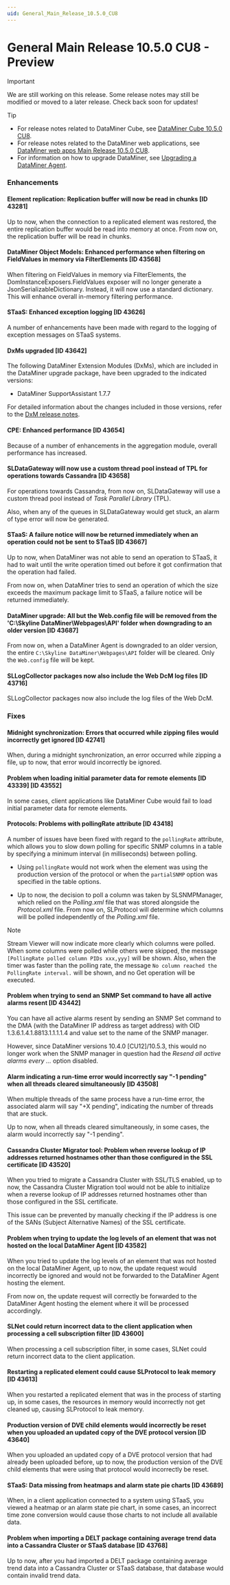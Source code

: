 ```yaml
---
uid: General_Main_Release_10.5.0_CU8
---
```


# General Main Release 10.5.0 CU8 - Preview

> [!IMPORTANT]
> We are still working on this release. Some release notes may still be modified or moved to a later release. Check back soon for updates!

> [!TIP]
>
> - For release notes related to DataMiner Cube, see [DataMiner Cube 10.5.0 CU8](xref:Cube_Main_Release_10.5.0_CU8).
> - For release notes related to the DataMiner web applications, see [DataMiner web apps Main Release 10.5.0 CU8](xref:Web_apps_Main_Release_10.5.0_CU8).
> - For information on how to upgrade DataMiner, see [Upgrading a DataMiner Agent](xref:Upgrading_a_DataMiner_Agent).

### Enhancements

#### Element replication: Replication buffer will now be read in chunks [ID 43281]

<!-- MR 10.4.0 [CU20] / 10.5.0 [CU8] - FR 10.5.11 -->

Up to now, when the connection to a replicated element was restored, the entire replication buffer would be read into memory at once. From now on, the replication buffer will be read in chunks.

#### DataMiner Object Models: Enhanced performance when filtering on FieldValues in memory via FilterElements [ID 43568]

<!-- MR 10.4.0 [CU20] / 10.5.0 [CU8] - FR 10.5.11 -->

When filtering on FieldValues in memory via FilterElements, the DomInstanceExposers.FieldValues exposer will no longer generate a JsonSerializableDictionary. Instead, it will now use a standard dictionary. This will enhance overall in-memory filtering performance.

#### STaaS: Enhanced exception logging [ID 43626]

<!-- MR 10.4.0 [CU20] / 10.5.0 [CU8] - FR 10.5.11 -->

A number of enhancements have been made with regard to the logging of exception messages on STaaS systems.

#### DxMs upgraded [ID 43642]

<!-- RN 43642: MR 10.5.0 [CU8] - FR 10.5.11 -->

The following DataMiner Extension Modules (DxMs), which are included in the DataMiner upgrade package, have been upgraded to the indicated versions:

- DataMiner SupportAssistant 1.7.7

For detailed information about the changes included in those versions, refer to the [DxM release notes](xref:DxM_RNs_index).

#### CPE: Enhanced performance [ID 43654]

<!-- MR 10.4.0 [CU20] / 10.5.0 [CU8] - FR 10.5.11 -->

Because of a number of enhancements in the aggregation module, overall performance has increased.

#### SLDataGateway will now use a custom thread pool instead of TPL for operations towards Cassandra [ID 43658]

<!-- MR 10.4.0 [CU20] / 10.5.0 [CU8] - FR 10.5.11 -->

For operations towards Cassandra, from now on, SLDataGateway will use a custom thread pool instead of *Task Parallel Library* (TPL).

Also, when any of the queues in SLDataGateway would get stuck, an alarm of type error will now be generated.

#### STaaS: A failure notice will now be returned immediately when an operation could not be sent to STaaS [ID 43667]

<!-- MR 10.5.0 [CU8] - FR 10.5.11 -->

Up to now, when DataMiner was not able to send an operation to STaaS, it had to wait until the write operation timed out before it got confirmation that the operation had failed.

From now on, when DataMiner tries to send an operation of which the size exceeds the maximum package limit to STaaS, a failure notice will be returned immediately.

#### DataMiner upgrade: All but the Web.config file will be removed from the 'C:\\Skyline DataMiner\\Webpages\\API' folder when downgrading to an older version [ID 43687]

<!-- MR 10.4.0 [CU20] / 10.5.0 [CU8] - FR 10.5.11 -->

From now on, when a DataMiner Agent is downgraded to an older version, the entire `C:\Skyline DataMiner\Webpages\API` folder will be cleared. Only the `Web.config` file will be kept.

#### SLLogCollector packages now also include the Web DcM log files [ID 43716]

<!-- MR 10.5.0 [CU8] - FR 10.5.11 -->

SLLogCollector packages now also include the log files of the Web DcM.

### Fixes

#### Midnight synchronization: Errors that occurred while zipping files would incorrectly get ignored [ID 42741]

<!-- MR 10.4.0 [CU20] / 10.5.0 [CU8] - FR 10.5.11 -->

When, during a midnight synchronization, an error occurred while zipping a file, up to now, that error would incorrectly be ignored.

#### Problem when loading initial parameter data for remote elements [ID 43339] [ID 43552]

<!-- MR 10.4.0 [CU20] / 10.5.0 [CU8] - FR 10.5.11 -->

In some cases, client applications like DataMiner Cube would fail to load initial parameter data for remote elements.

#### Protocols: Problems with pollingRate attribute [ID 43418]

<!-- MR 10.4.0 [CU20] / 10.5.0 [CU8] - FR 10.5.11 -->

A number of issues have been fixed with regard to the `pollingRate` attribute, which allows you to slow down polling for specific SNMP columns in a table by specifying a minimum interval (in milliseconds) between polling.

- Using `pollingRate` would not work when the element was using the production version of the protocol or when the `partialSNMP` option was specified in the table options.

- Up to now, the decision to poll a column was taken by SLSNMPManager, which relied on the *Polling.xml* file that was stored alongside the *Protocol.xml* file. From now on, SLProtocol will determine which columns will be polled independently of the *Polling.xml* file.

> [!NOTE]
> Stream Viewer will now indicate more clearly which columns were polled. When some columns were polled while others were skipped, the message `[PollingRate polled column PIDs xxx,yyy]` will be shown. Also, when the timer was faster than the polling rate, the message `No column reached the PollingRate interval.` will be shown, and no Get operation will be executed.

#### Problem when trying to send an SNMP Set command to have all active alarms resent [ID 43442]

<!-- MR 10.5.0 [CU8] - FR 10.5.11 -->

You can have all active alarms resent by sending an SNMP Set command to the DMA (with the DataMiner IP address as target address) with OID 1.3.6.1.4.1.8813.1.1.1.1.4 and value set to the name of the SNMP manager.

However, since DataMiner versions 10.4.0 [CU12]/10.5.3, this would no longer work when the SNMP manager in question had the *Resend all active alarms every ...* option disabled.

#### Alarm indicating a run-time error would incorrectly say "-1 pending" when all threads cleared simultaneously [ID 43508]

<!-- MR 10.4.0 [CU20] / 10.5.0 [CU8] - FR 10.5.11 -->

When multiple threads of the same process have a run-time error, the associated alarm will say "+X pending", indicating the number of threads that are stuck.

Up to now, when all threads cleared simultaneously, in some cases, the alarm would incorrectly say "-1 pending".

#### Cassandra Cluster Migrator tool: Problem when reverse lookup of IP addresses returned hostnames other than those configured in the SSL certificate [ID 43520]

<!-- MR 10.4.0 [CU20] / 10.5.0 [CU8] - FR 10.5.11 -->

When you tried to migrate a Cassandra Cluster with SSL/TLS enabled, up to now, the Cassandra Cluster Migration tool would not be able to initialize when a reverse lookup of IP addresses returned hostnames other than those configured in the SSL certificate.

This issue can be prevented by manually checking if the IP address is one of the SANs (Subject Alternative Names) of the SSL certificate.

#### Problem when trying to update the log levels of an element that was not hosted on the local DataMiner Agent [ID 43582]

<!-- MR 10.5.0 [CU8] - FR 10.5.11 -->

When you tried to update the log levels of an element that was not hosted on the local DataMiner Agent, up to now, the update request would incorrectly be ignored and would not be forwarded to the DataMiner Agent hosting the element.

From now on, the update request will correctly be forwarded to the DataMiner Agent hosting the element where it will be processed accordingly.

#### SLNet could return incorrect data to the client application when processing a cell subscription filter [ID 43600]

<!-- MR 10.4.0 [CU20] / 10.5.0 [CU8] - FR 10.5.11 -->

When processing a cell subscription filter, in some cases, SLNet could return incorrect data to the client application.

#### Restarting a replicated element could cause SLProtocol to leak memory [ID 43613]

<!-- MR 10.4.0 [CU20] / 10.5.0 [CU8] - FR 10.5.11 -->

When you restarted a replicated element that was in the process of starting up, in some cases, the resources in memory would incorrectly not get cleaned up, causing SLProtocol to leak memory.

#### Production version of DVE child elements would incorrectly be reset when you uploaded an updated copy of the DVE protocol version [ID 43640]

<!-- MR 10.4.0 [CU20] / 10.5.0 [CU8] - FR 10.5.11 -->

When you uploaded an updated copy of a DVE protocol version that had already been uploaded before, up to now, the production version of the DVE child elements that were using that protocol would incorrectly be reset.

#### STaaS: Data missing from heatmaps and alarm state pie charts [ID 43689]

<!-- MR 10.4.0 [CU20] / 10.5.0 [CU8] - FR 10.5.11 -->

When, in a client application connected to a system using STaaS, you viewed a heatmap or an alarm state pie chart, in some cases, an incorrect time zone conversion would cause those charts to not include all available data.

#### Problem when importing a DELT package containing average trend data into a Cassandra Cluster or STaaS database [ID 43768]

<!-- MR 10.5.0 [CU8] - FR 10.5.11 -->

Up to now, after you had imported a DELT package containing average trend data into a Cassandra Cluster or STaaS database, that database would contain invalid trend data.
